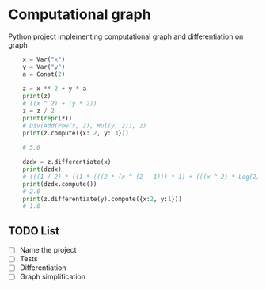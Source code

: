 # Computational graph

Python project implementing computational graph and differentiation on graph

```python
    x = Var("x")
    y = Var("y")
    a = Const(2)
    
    z = x ** 2 + y * a
    print(z)
    # ((x ^ 2) + (y * 2))
    z = z / 2
    print(repr(z))
    # Div(Add(Pow(x, 2), Mul(y, 2)), 2)
    print(z.compute({x: 2, y: 3}))

    # 5.0
    
    dzdx = z.differentiate(x)
    print(dzdx)
    # (((1 / 2) * ((1 * (((2 * (x ^ (2 - 1))) * 1) + (((x ^ 2) * Log(2)) * 0))) + (1 * ((2 * 0) + (y * 0))))) + ((-((x ^ 2) + (y * 2))) / (2 ^ 2)) * 0))
    print(dzdx.compute())
    # 2.0
    print(z.differentiate(y).compute({x:2, y:1}))
    # 1.0
```

## TODO List
- [ ] Name the project
- [ ] Tests
- [ ] Differentiation
- [ ] Graph simplification

